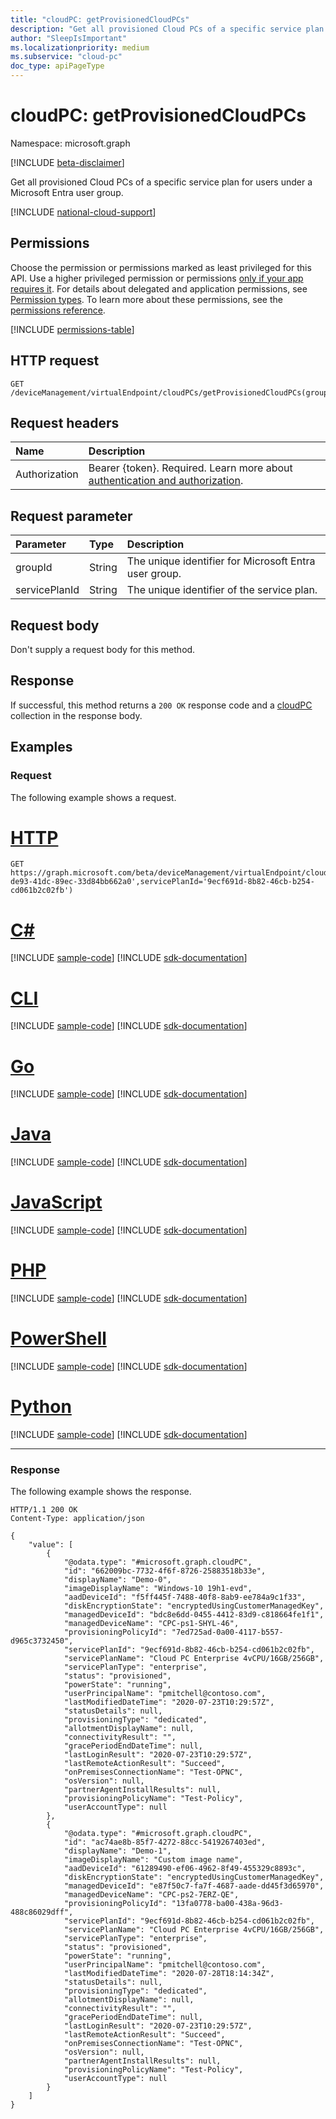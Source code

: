 ```yaml
---
title: "cloudPC: getProvisionedCloudPCs"
description: "Get all provisioned Cloud PCs of a specific service plan for users under a Microsoft Entra user group."
author: "SleepIsImportant"
ms.localizationpriority: medium
ms.subservice: "cloud-pc"
doc_type: apiPageType
---
```


# cloudPC: getProvisionedCloudPCs

Namespace: microsoft.graph

[!INCLUDE [beta-disclaimer](../../includes/beta-disclaimer.md)]

Get all provisioned Cloud PCs of a specific service plan for users under a Microsoft Entra user group.

[!INCLUDE [national-cloud-support](../../includes/global-us.md)]

## Permissions

Choose the permission or permissions marked as least privileged for this API. Use a higher privileged permission or permissions [only if your app requires it](/graph/permissions-overview#best-practices-for-using-microsoft-graph-permissions). For details about delegated and application permissions, see [Permission types](/graph/permissions-overview#permission-types). To learn more about these permissions, see the [permissions reference](/graph/permissions-reference).

<!-- { "blockType": "permissions", "name": "cloudpc_getprovisionedcloudpcs" } -->
[!INCLUDE [permissions-table](../includes/permissions/cloudpc-getprovisionedcloudpcs-permissions.md)]

## HTTP request

<!-- {
  "blockType": "ignored"
}
-->

``` http
GET /deviceManagement/virtualEndpoint/cloudPCs/getProvisionedCloudPCs(groupId='{groupId}',servicePlanId='{servicePlanId}')
```

## Request headers

|Name|Description|
|:---|:---|
|Authorization|Bearer {token}. Required. Learn more about [authentication and authorization](/graph/auth/auth-concepts).|

## Request parameter

|Parameter|Type|Description|
|:---|:---|:---|
|groupId|String|The unique identifier for Microsoft Entra user group.|
|servicePlanId|String|The unique identifier of the service plan.|

## Request body

Don't supply a request body for this method.

## Response

If successful, this method returns a `200 OK` response code and a [cloudPC](../resources/cloudPC.md) collection in the response body.

## Examples

### Request

The following example shows a request.

# [HTTP](#tab/http)
<!-- {
  "blockType": "request",
  "name": "cloudpc.getProvisionedCloudPCs"
}
-->
``` http
GET https://graph.microsoft.com/beta/deviceManagement/virtualEndpoint/cloudPCs/getProvisionedCloudPCs(groupId='30d0e128-de93-41dc-89ec-33d84bb662a0',servicePlanId='9ecf691d-8b82-46cb-b254-cd061b2c02fb')
```

# [C#](#tab/csharp)
[!INCLUDE [sample-code](../includes/snippets/csharp/cloudpcgetprovisionedcloudpcs-csharp-snippets.md)]
[!INCLUDE [sdk-documentation](../includes/snippets/snippets-sdk-documentation-link.md)]

# [CLI](#tab/cli)
[!INCLUDE [sample-code](../includes/snippets/cli/cloudpcgetprovisionedcloudpcs-cli-snippets.md)]
[!INCLUDE [sdk-documentation](../includes/snippets/snippets-sdk-documentation-link.md)]

# [Go](#tab/go)
[!INCLUDE [sample-code](../includes/snippets/go/cloudpcgetprovisionedcloudpcs-go-snippets.md)]
[!INCLUDE [sdk-documentation](../includes/snippets/snippets-sdk-documentation-link.md)]

# [Java](#tab/java)
[!INCLUDE [sample-code](../includes/snippets/java/cloudpcgetprovisionedcloudpcs-java-snippets.md)]
[!INCLUDE [sdk-documentation](../includes/snippets/snippets-sdk-documentation-link.md)]

# [JavaScript](#tab/javascript)
[!INCLUDE [sample-code](../includes/snippets/javascript/cloudpcgetprovisionedcloudpcs-javascript-snippets.md)]
[!INCLUDE [sdk-documentation](../includes/snippets/snippets-sdk-documentation-link.md)]

# [PHP](#tab/php)
[!INCLUDE [sample-code](../includes/snippets/php/cloudpcgetprovisionedcloudpcs-php-snippets.md)]
[!INCLUDE [sdk-documentation](../includes/snippets/snippets-sdk-documentation-link.md)]

# [PowerShell](#tab/powershell)
[!INCLUDE [sample-code](../includes/snippets/powershell/cloudpcgetprovisionedcloudpcs-powershell-snippets.md)]
[!INCLUDE [sdk-documentation](../includes/snippets/snippets-sdk-documentation-link.md)]

# [Python](#tab/python)
[!INCLUDE [sample-code](../includes/snippets/python/cloudpcgetprovisionedcloudpcs-python-snippets.md)]
[!INCLUDE [sdk-documentation](../includes/snippets/snippets-sdk-documentation-link.md)]

---

### Response

The following example shows the response.

<!-- {
  "blockType": "response",
  "@odata.type": "Collection(microsoft.graph.cloudPC)",
  "name": "cloudpc.getProvisionedCloudPCs"
}
-->

``` http
HTTP/1.1 200 OK
Content-Type: application/json

{
    "value": [
        {
            "@odata.type": "#microsoft.graph.cloudPC",
            "id": "662009bc-7732-4f6f-8726-25883518b33e",
            "displayName": "Demo-0",
            "imageDisplayName": "Windows-10 19h1-evd",
            "aadDeviceId": "f5ff445f-7488-40f8-8ab9-ee784a9c1f33",
            "diskEncryptionState": "encryptedUsingCustomerManagedKey",
            "managedDeviceId": "bdc8e6dd-0455-4412-83d9-c818664fe1f1",
            "managedDeviceName": "CPC-ps1-SHYL-46",
            "provisioningPolicyId": "7ed725ad-0a00-4117-b557-d965c3732450",
            "servicePlanId": "9ecf691d-8b82-46cb-b254-cd061b2c02fb",
            "servicePlanName": "Cloud PC Enterprise 4vCPU/16GB/256GB",
            "servicePlanType": "enterprise",
            "status": "provisioned",
            "powerState": "running",
            "userPrincipalName": "pmitchell@contoso.com",
            "lastModifiedDateTime": "2020-07-23T10:29:57Z",
            "statusDetails": null,
            "provisioningType": "dedicated",
            "allotmentDisplayName": null,
            "connectivityResult": "",
            "gracePeriodEndDateTime": null,
            "lastLoginResult": "2020-07-23T10:29:57Z",
            "lastRemoteActionResult": "Succeed",
            "onPremisesConnectionName": "Test-OPNC",
            "osVersion": null,
            "partnerAgentInstallResults": null,
            "provisioningPolicyName": "Test-Policy",
            "userAccountType": null
        },
        {
            "@odata.type": "#microsoft.graph.cloudPC",
            "id": "ac74ae8b-85f7-4272-88cc-5419267403ed",
            "displayName": "Demo-1",
            "imageDisplayName": "Custom image name",
            "aadDeviceId": "61289490-ef06-4962-8f49-455329c8893c",
            "diskEncryptionState": "encryptedUsingCustomerManagedKey",
            "managedDeviceId": "e87f50c7-fa7f-4687-aade-dd45f3d65970",
            "managedDeviceName": "CPC-ps2-7ERZ-QE",
            "provisioningPolicyId": "13fa0778-ba00-438a-96d3-488c86029dff",
            "servicePlanId": "9ecf691d-8b82-46cb-b254-cd061b2c02fb",
            "servicePlanName": "Cloud PC Enterprise 4vCPU/16GB/256GB",
            "servicePlanType": "enterprise",
            "status": "provisioned",
            "powerState": "running",
            "userPrincipalName": "pmitchell@contoso.com",
            "lastModifiedDateTime": "2020-07-28T18:14:34Z",
            "statusDetails": null,
            "provisioningType": "dedicated",
            "allotmentDisplayName": null,
            "connectivityResult": "",
            "gracePeriodEndDateTime": null,
            "lastLoginResult": "2020-07-23T10:29:57Z",
            "lastRemoteActionResult": "Succeed",
            "onPremisesConnectionName": "Test-OPNC",
            "osVersion": null,
            "partnerAgentInstallResults": null,
            "provisioningPolicyName": "Test-Policy",
            "userAccountType": null
        }
    ]
}
```

